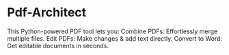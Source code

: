 # Pdf-Architect
This Python-powered PDF tool lets you: Combine PDFs: Effortlessly merge multiple files. Edit PDFs: Make changes &amp; add text directly. Convert to Word: Get editable documents in seconds.
